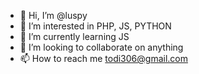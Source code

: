 - 👋 Hi, I’m @luspy
- 👀 I’m interested in PHP, JS, PYTHON
- 🌱 I’m currently learning JS
- 💞️ I’m looking to collaborate on anything
- 📫 How to reach me todi306@gmail.com

<!---
luspy/luspy is a ✨ special ✨ repository because its `README.md` (this file) appears on your GitHub profile.
You can click the Preview link to take a look at your changes.
--->
